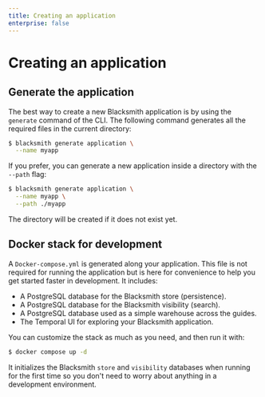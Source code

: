 ```yaml
---
title: Creating an application
enterprise: false
---
```


# Creating an application

## Generate the application

The best way to create a new Blacksmith application is by using the `generate`
command of the CLI. The following command generates all the required files in the
current directory:
```bash
$ blacksmith generate application \
  --name myapp
```

If you prefer, you can generate a new application inside a directory with the
`--path` flag:
```bash
$ blacksmith generate application \
  --name myapp \
  --path ./myapp
```

The directory will be created if it does not exist yet.

## Docker stack for development

A `Docker-compose.yml` is generated along your application. This file is not
required for running the application but is here for convenience to help you get
started faster in development. It includes:
- A PostgreSQL database for the Blacksmith store (persistence).
- A PostgreSQL database for the Blacksmith visibility (search).
- A PostgreSQL database used as a simple warehouse across the guides.
- The Temporal UI for exploring your Blacksmith application.

You can customize the stack as much as you need, and then run it with:
```bash
$ docker compose up -d
```

It initializes the Blacksmith `store` and `visibility` databases when running for
the first time so you don't need to worry about anything in a development
environment.
